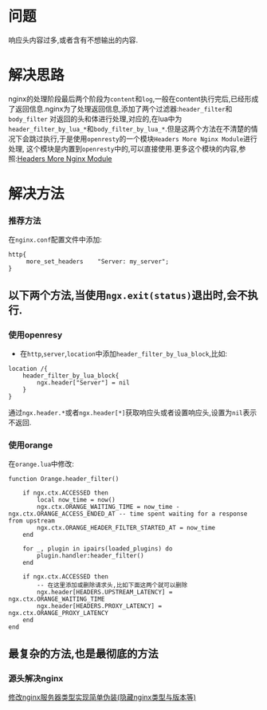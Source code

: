 # 问题
响应头内容过多,或者含有不想输出的内容.
# 解决思路
nginx的处理阶段最后两个阶段为`content`和`log`,一般在content执行完后,已经形成了返回信息.nginx为了处理返回信息,添加了两个过滤器:`header_filter`和`body_filter`
对返回的头和体进行处理,对应的,在lua中为`header_filter_by_lua_*`和`body_filter_by_lua_*`.但是这两个方法在不清楚的情况下会跳过执行,于是使用`openresty`的一个模块`Headers More Nginx Module`进行处理,
这个模块是内置到`openresty`中的,可以直接使用.更多这个模块的内容,参照:[Headers More Nginx Module](https://github.com/openresty/headers-more-nginx-module#directives)
# 解决方法
### 推荐方法
在`nginx.conf`配置文件中添加:
```
http{
     more_set_headers    "Server: my_server";
}
```
## 以下两个方法,当使用`ngx.exit(status)`退出时,会不执行.
### 使用openresy
* 在`http`,`server`,`location`中添加`header_filter_by_lua_block`,比如:
```
location /{
    header_filter_by_lua_block{
        ngx.header["Server"] = nil
    }
}
```
通过`ngx.header.*`或者`ngx.header[*]`获取响应头或者设置响应头,设置为`nil`表示不返回.
### 使用orange
在`orange.lua`中修改:
``` 
function Orange.header_filter()

    if ngx.ctx.ACCESSED then
        local now_time = now()
        ngx.ctx.ORANGE_WAITING_TIME = now_time - ngx.ctx.ORANGE_ACCESS_ENDED_AT -- time spent waiting for a response from upstream
        ngx.ctx.ORANGE_HEADER_FILTER_STARTED_AT = now_time
    end

    for _, plugin in ipairs(loaded_plugins) do
        plugin.handler:header_filter()
    end
    
    if ngx.ctx.ACCESSED then
        -- 在这里添加或删除请求头,比如下面这两个就可以删除
        ngx.header[HEADERS.UPSTREAM_LATENCY] = ngx.ctx.ORANGE_WAITING_TIME
        ngx.header[HEADERS.PROXY_LATENCY] = ngx.ctx.ORANGE_PROXY_LATENCY
    end
end
```
## 最复杂的方法,也是最彻底的方法
### 源头解决nginx
[修改nginx服务器类型实现简单伪装(隐藏nginx类型与版本等)](http://www.jb51.net/article/81216.htm)

